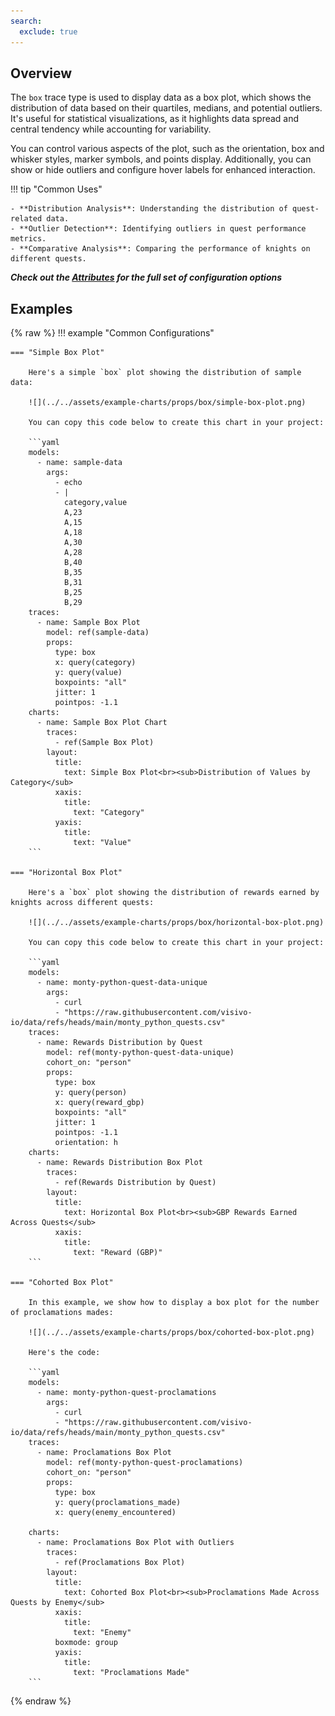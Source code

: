 ```yaml
---
search:
  exclude: true
---
```

<!--start-->
## Overview

The `box` trace type is used to display data as a box plot, which shows the distribution of data based on their quartiles, medians, and potential outliers. It's useful for statistical visualizations, as it highlights data spread and central tendency while accounting for variability.

You can control various aspects of the plot, such as the orientation, box and whisker styles, marker symbols, and points display. Additionally, you can show or hide outliers and configure hover labels for enhanced interaction.

!!! tip "Common Uses"

    - **Distribution Analysis**: Understanding the distribution of quest-related data.
    - **Outlier Detection**: Identifying outliers in quest performance metrics.
    - **Comparative Analysis**: Comparing the performance of knights on different quests.

_**Check out the [Attributes](../configuration/Trace/Props/Box/#attributes) for the full set of configuration options**_

## Examples

{% raw %}
!!! example "Common Configurations"

    === "Simple Box Plot"

        Here's a simple `box` plot showing the distribution of sample data:

        ![](../../assets/example-charts/props/box/simple-box-plot.png)

        You can copy this code below to create this chart in your project:

        ```yaml
        models:
          - name: sample-data
            args:
              - echo
              - |
                category,value
                A,23
                A,15
                A,18
                A,30
                A,28
                B,40
                B,35
                B,31
                B,25
                B,29
        traces:
          - name: Sample Box Plot
            model: ref(sample-data)
            props:
              type: box
              x: query(category)
              y: query(value)
              boxpoints: "all"
              jitter: 1
              pointpos: -1.1
        charts:
          - name: Sample Box Plot Chart
            traces:
              - ref(Sample Box Plot)
            layout:
              title:
                text: Simple Box Plot<br><sub>Distribution of Values by Category</sub>
              xaxis:
                title:
                  text: "Category"
              yaxis:
                title:
                  text: "Value"
        ```

    === "Horizontal Box Plot"

        Here's a `box` plot showing the distribution of rewards earned by knights across different quests:

        ![](../../assets/example-charts/props/box/horizontal-box-plot.png)

        You can copy this code below to create this chart in your project:

        ```yaml
        models:
          - name: monty-python-quest-data-unique
            args:
              - curl
              - "https://raw.githubusercontent.com/visivo-io/data/refs/heads/main/monty_python_quests.csv"
        traces:
          - name: Rewards Distribution by Quest
            model: ref(monty-python-quest-data-unique)
            cohort_on: "person"
            props:
              type: box
              y: query(person)
              x: query(reward_gbp)
              boxpoints: "all"
              jitter: 1
              pointpos: -1.1
              orientation: h
        charts:
          - name: Rewards Distribution Box Plot
            traces:
              - ref(Rewards Distribution by Quest)
            layout:
              title:
                text: Horizontal Box Plot<br><sub>GBP Rewards Earned Across Quests</sub>
              xaxis:
                title:
                  text: "Reward (GBP)"
        ```

    === "Cohorted Box Plot"

        In this example, we show how to display a box plot for the number of proclamations mades:

        ![](../../assets/example-charts/props/box/cohorted-box-plot.png)

        Here's the code:

        ```yaml
        models:
          - name: monty-python-quest-proclamations
            args:
              - curl
              - "https://raw.githubusercontent.com/visivo-io/data/refs/heads/main/monty_python_quests.csv"
        traces:
          - name: Proclamations Box Plot
            model: ref(monty-python-quest-proclamations)
            cohort_on: "person"
            props:
              type: box
              y: query(proclamations_made)
              x: query(enemy_encountered) 

        charts:
          - name: Proclamations Box Plot with Outliers
            traces:
              - ref(Proclamations Box Plot)
            layout:
              title:
                text: Cohorted Box Plot<br><sub>Proclamations Made Across Quests by Enemy</sub>
              xaxis:
                title:
                  text: "Enemy"
              boxmode: group
              yaxis:
                title:
                  text: "Proclamations Made"
        ```

{% endraw %}
<!--end-->